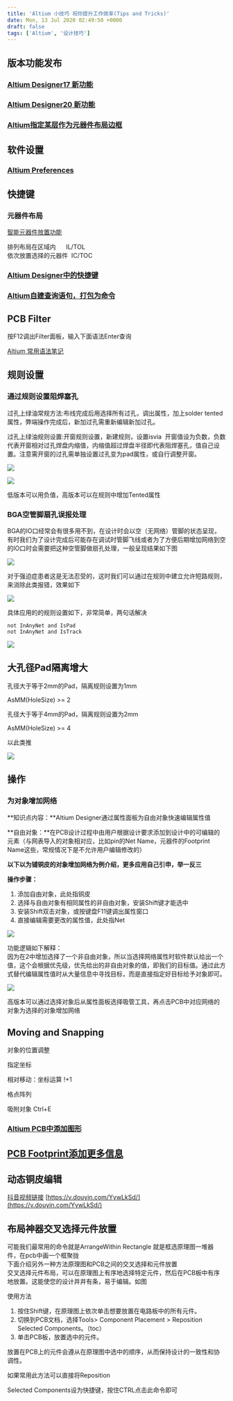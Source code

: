 ```yaml
---
title: 'Altium 小技巧 祝你提升工作效率(Tips and Tricks)'
date: Mon, 13 Jul 2020 02:49:50 +0000
draft: false
tags: ['Altium', '设计技巧']
---
```


版本功能发布
------

### [Altium Designer17 新功能](https://a1024.synology.me:1024/?p=3764)

### [Altium Designer20 新功能](https://a1024.synology.me:1024/?p=656)

### [Altium指定某层作为元器件布局边框](https://a1024.synology.me:1024/?p=1430)

软件设置
----

### [Altium Preferences](https://a1024.synology.me:1024/?p=625)

**快捷键**
-------

### 元器件布局

[智能元器件放置功能](https://a1024.synology.me:1024/?p=1955)

排列布局在区域内      IL/TOL  
依次放置选择的元器件  IC/TOC

### [Altium Designer中的快捷键](https://a1024.synology.me:1024/?p=715)

### [Altium自建查询语句，打包为命令](https://a1024.synology.me:1024/?p=885)

PCB Filter
----------

按F12调出Filter面板，输入下面语法Enter查询

[Altium 常用语法笔记](https://a1024.synology.me:1024/?p=329)

规则设置
----

### 通过规则设置阻焊塞孔

过孔上绿油常规方法:布线完成后用选择所有过孔，调出属性，加上solder tented属性，弊端操作完成后，新加过孔需重新编辑新加过孔。

过孔上绿油规则设置:开窗规则设置，新建规则，设置isvia  开窗值设为负数，负数代表开窗相对过孔焊盘内缩值，内缩值超过焊盘半径即代表阻焊塞孔，值自己设置。注意需开窗的过孔需单独设置过孔变为pad属性，或自行调整开窗。

![](http://a1024.synology.me:222/images/blog2022/Altium_Soldermask006.jpg)

![](http://a1024.synology.me:222/images/blog2022/altiumsoldervia.png)

低版本可以用负值，高版本可以在规则中增加Tented属性

### BGA空管脚扇孔误报处理

BGA的IO口经常会有很多用不到，在设计时会以空（无网络）管脚的状态呈现，有时我们为了设计完成后可能存在调试时管脚飞线或者为了方便后期增加网络到空的IO口时会需要把这种空管脚做扇孔处理，一般呈现结果如下图

![](http://a1024.synology.me:222/images/blog2022/Altium_BGAnonet_sp190610_105016.png)

对于强迫症患者这是无法忍受的，这时我们可以通过在规则中建立允许短路规则，来消除此类报错，效果如下

![](http://a1024.synology.me:222/images/blog2022/Altium_BGAnonet_sp190510_095432.png)

具体应用的的规则设置如下，非常简单，两句话解决

```
not InAnyNet and IsPad
not InAnyNet and IsTrack
```

![](http://a1024.synology.me:222/images/blog2022/Altium_BGAnonet_sp190610_105119.png)

大孔径Pad隔离增大
----------

孔径大于等于2mm的Pad，隔离规则设置为1mm

AsMM(HoleSize) >= 2

孔径大于等于4mm的Pad，隔离规则设置为2mm

AsMM(HoleSize) >= 4

以此类推

![](http://a1024.synology.me:222/images/blog2022/holesizeplaneclearance.png)

操作
--

### 为对象增加网络

**知识点内容：**Altium Designer通过属性面板为自由对象快速编辑属性值

**自由对象：**在PCB设计过程中由用户根据设计要求添加到设计中的可编辑的元素（与网表导入的对象相对应，比如pin的Net Name，元器件的Footprint Name这些，常规情况下是不允许用户编辑修改的）

**以下以为铺铜皮的对象增加网络为例介绍，更多应用自己引申，举一反三**

**操作步骤：**

1.  添加自由对象，此处指铜皮
2.  选择与自由对象有相同属性的非自由对象，安装Shift键才能选中
3.  安装Shift双击对象，或按键盘F11键调出属性窗口
4.  直接编辑需要更改的属性值，此处指Net

![](http://a1024.synology.me:222/images/blog2022/Altium%E7%BB%99%E8%87%AA%E7%94%B1%E5%AF%B9%E8%B1%A1%E5%8A%A0%E7%BD%91%E7%BB%9C.gif)

功能逻辑如下解释：  
因为在2中增加选择了一个非自由对象，所以当选择网络属性时软件默认给出一个值，这个会根据优先级，优先给出的非自由对象的值，即我们的目标值。通过此方式替代编辑属性值时从大量信息中寻找目标，而是直接指定好目标给予对象即可。

![](http://a1024.synology.me:222/images/blog2022/%E5%90%B8%E7%AE%A1%E7%BD%91%E7%BB%9C.png)

高版本可以通过选择对象后从属性面板选择吸管工具，再点击PCB中对应网络的对象为选择的对象增加网络

Moving and Snapping
-------------------

对象的位置调整

指定坐标

相对移动：坐标运算 !+1

格点阵列

吸附对象 Ctrl+E

### [Altium PCB中添加图形](https://a1024.synology.me:1024/?p=643)

[PCB Footprint添加更多信息](https://a1024.synology.me:1024/?p=1187)
-------------------------------------------------------------

动态铜皮编辑
------

[抖音视频链接](https://v.douyin.com/YywLkSd/) [https://v.douyin.com/YywLkSd/](https://v.douyin.com/YywLkSd/)

布局神器交叉选择元件放置
------------

可能我们最常用的命令就是ArrangeWithin Rectangle 就是框选原理图一堆器件，在pcb中画一个框聚拢  
下面介绍另外一种方法原理图和PCB之间的交叉选择和元件放置  
交叉选择元件布局，可以在原理图上有序地选择特定元件，然后在PCB板中有序地放置。这能使您的设计井井有条，易于编辑。如图

使用方法

1.  按住Shift键，在原理图上依次单击想要放置在电路板中的所有元件。
2.  切换到PCB文档，选择Tools> Component Placement > Reposition Selected Components。（toc）
3.  单击PCB板，放置选中的元件。

放置在PCB上的元件会遵从在原理图中选中的顺序，从而保持设计的一致性和协调性。

如果常用此方法可以直接将Reposition

Selected Components设为快捷键，按住CTRL点击此命令即可